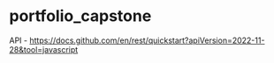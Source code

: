 # portfolio_capstone

API - https://docs.github.com/en/rest/quickstart?apiVersion=2022-11-28&tool=javascript
